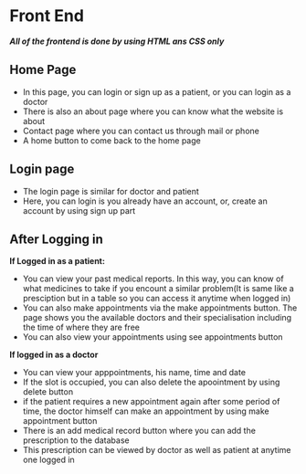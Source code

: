 # Front End

***All of the frontend is done by using HTML ans CSS only***

## Home Page

* In this page, you can login or sign up as a patient, or you can login as a doctor 
* There is also an about page where you can know what the website is about
* Contact page where you can contact us through mail or phone
* A home button to come back to the home page

## Login page

* The login page is similar for doctor and patient
* Here, you can login is you already have an account, or, create an account by using sign up part

## After Logging in 

**If Logged in as a patient:**

* You can view your past medical reports. In this way, you can know of what medicines to take if you encount a similar problem(It is same like a presciption but in a table so you can access it anytime when logged in)
* You can also make appointments via the make appointments button. The page shows you the available doctors and their specialisation including the time of where they are free
* You can also view your appointments using see appointments button
    
**If logged in as a doctor**

* You can view your apppointments, his name, time and date
* If the slot is occupied, you can also delete the apoointment by using delete button
* if the patient requires a new appointment again after some period of time, the doctor himself can make an appointment by using make appointment button
* There is an add medical record button where you can add the prescription to the database
* This prescription can be viewed by doctor as well as patient at anytime one logged in
